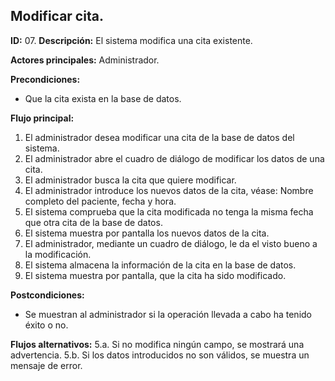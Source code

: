 ## Modificar cita.

**ID:** 07.
**Descripción:** El sistema modifica una cita existente.

**Actores principales:** Administrador.

**Precondiciones:**
* Que la cita exista en la base de datos.

**Flujo principal:**
1. El administrador desea modificar una cita de la base de datos del sistema.
1. El administrador abre el cuadro de diálogo de modificar los datos de una cita.
1. El administrador busca la cita que quiere modificar.
1. El administrador introduce los nuevos datos de la cita, véase: Nombre completo del paciente, fecha y hora.
1. El sistema comprueba que la cita modificada no tenga la misma fecha que otra cita de la base de datos.
1. El sistema muestra por pantalla los nuevos datos de la cita.
1. El administrador, mediante un cuadro de diálogo, le da el visto bueno a la modificación.
1. El sistema almacena la información de la cita en la base de datos.
1. El sistema muestra por pantalla, que la cita ha sido modificado. 

**Postcondiciones:**
* Se muestran al administrador si la operación llevada a cabo ha tenido éxito o no.

**Flujos alternativos:**
5.a. Si no modifica ningún campo, se mostrará una advertencia.
5.b. Si los datos introducidos no son válidos, se muestra un mensaje de error.

